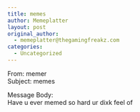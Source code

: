 ```yaml
---
title: memes
author: Memeplatter
layout: post
original_author:
  - memeplatter@thegamingfreakz.com
categories:
  - Uncategorized
---
```

From: memer  
Subject: memes

Message Body:  
Have u ever memed so hard ur dixk feel of